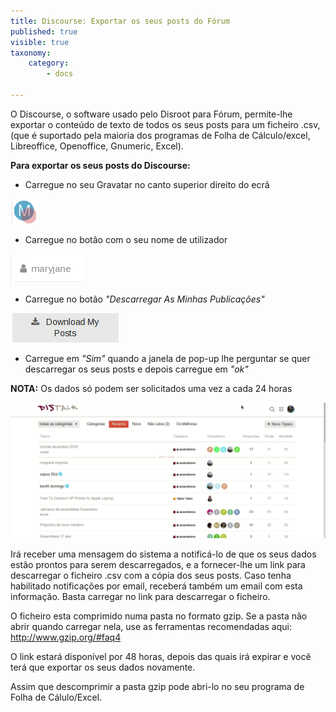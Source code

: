 ```yaml
---
title: Discourse: Exportar os seus posts do Fórum
published: true
visible: true
taxonomy:
    category:
        - docs

---
```



O Discourse, o software usado pelo Disroot para Fórum, permite-lhe exportar o conteúdo de texto de todos os seus posts para um ficheiro .csv, (que é suportado pela maioria dos programas de Folha de Cálculo/excel, Libreoffice, Openoffice, Gnumeric, Excel).

**Para exportar os seus posts do Discourse:**
- Carregue no seu Gravatar no canto superior direito do ecrã

![](pt/export_data_discourse_01.png)
- Carregue no botão com o seu nome de utilizador

![](pt/export_data_discourse_02.png)
- Carregue no botão _"Descarregar As Minhas Publicações"_

![](en/export_data_discourse_03.png)
- Carregue em _"Sim"_ quando a janela de pop-up lhe perguntar se quer descarregar os seus posts e depois carregue em _"ok"_

**NOTA:** Os dados só podem ser solicitados uma vez a cada 24 horas

![](pt/export_data_discourse_01.gif)

Irá receber uma mensagem do sistema a notificá-lo de que os seus dados estão prontos para serem descarregados, e a fornecer-lhe um link para descarregar o ficheiro .csv com a cópia dos seus posts.
Caso tenha habilitado notificações por email, receberá também um email com esta informação. Basta carregar no link para descarregar o ficheiro.

O ficheiro esta comprimido numa pasta no formato gzip. Se a pasta não abrir quando carregar nela, use as ferramentas recomendadas aqui: http://www.gzip.org/#faq4

O link estará disponível por 48 horas, depois das quais irá expirar e você terá que exportar os seus dados novamente.

Assim que descomprimir a pasta gzip pode abri-lo no seu programa de Folha de Cálulo/Excel.
